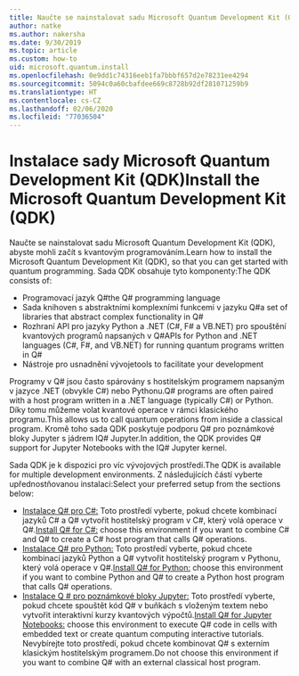 ```yaml
---
title: Naučte se nainstalovat sadu Microsoft Quantum Development Kit (QDK)
author: natke
ms.author: nakersha
ms.date: 9/30/2019
ms.topic: article
ms.custom: how-to
uid: microsoft.quantum.install
ms.openlocfilehash: 0e9dd1c74316eeb1fa7bbbf657d2e78231ee4294
ms.sourcegitcommit: 5094c0a60cbafdee669c8728b92df281071259b9
ms.translationtype: HT
ms.contentlocale: cs-CZ
ms.lasthandoff: 02/06/2020
ms.locfileid: "77036504"
---
```

# <a name="install-the-microsoft-quantum-development-kit-qdk"></a><span data-ttu-id="1a43f-102">Instalace sady Microsoft Quantum Development Kit (QDK)</span><span class="sxs-lookup"><span data-stu-id="1a43f-102">Install the Microsoft Quantum Development Kit (QDK)</span></span>

<span data-ttu-id="1a43f-103">Naučte se nainstalovat sadu Microsoft Quantum Development Kit (QDK), abyste mohli začít s kvantovým programováním.</span><span class="sxs-lookup"><span data-stu-id="1a43f-103">Learn how to install the Microsoft Quantum Development Kit (QDK), so that you can get started with quantum programming.</span></span> <span data-ttu-id="1a43f-104">Sada QDK obsahuje tyto komponenty:</span><span class="sxs-lookup"><span data-stu-id="1a43f-104">The QDK consists of:</span></span>

- <span data-ttu-id="1a43f-105">Programovací jazyk Q#</span><span class="sxs-lookup"><span data-stu-id="1a43f-105">the Q# programming language</span></span>
- <span data-ttu-id="1a43f-106">Sada knihoven s abstraktními komplexními funkcemi v jazyku Q#</span><span class="sxs-lookup"><span data-stu-id="1a43f-106">a set of libraries that abstract complex functionality in Q#</span></span>
- <span data-ttu-id="1a43f-107">Rozhraní API pro jazyky Python a .NET (C#, F# a VB.NET) pro spouštění kvantových programů napsaných v Q#</span><span class="sxs-lookup"><span data-stu-id="1a43f-107">APIs for Python and .NET languages (C#, F#, and VB.NET) for running quantum programs written in Q#</span></span>
- <span data-ttu-id="1a43f-108">Nástroje pro usnadnění vývoje</span><span class="sxs-lookup"><span data-stu-id="1a43f-108">tools to facilitate your development</span></span>

<span data-ttu-id="1a43f-109">Programy v Q# jsou často spárovány s hostitelským programem napsaným v jazyce .NET (obvykle C#) nebo Pythonu.</span><span class="sxs-lookup"><span data-stu-id="1a43f-109">Q# programs are often paired with a host program written in a .NET language (typically C#) or Python.</span></span> <span data-ttu-id="1a43f-110">Díky tomu můžeme volat kvantové operace v rámci klasického programu.</span><span class="sxs-lookup"><span data-stu-id="1a43f-110">This allows us to call quantum operations from inside a classical program.</span></span>
<span data-ttu-id="1a43f-111">Kromě toho sada QDK poskytuje podporu Q# pro poznámkové bloky Jupyter s jádrem IQ# Jupyter.</span><span class="sxs-lookup"><span data-stu-id="1a43f-111">In addition, the QDK provides Q# support for Jupyter Notebooks with the IQ# Jupyter kernel.</span></span>

<span data-ttu-id="1a43f-112">Sada QDK je k dispozici pro víc vývojových prostředí.</span><span class="sxs-lookup"><span data-stu-id="1a43f-112">The QDK is available for multiple development environments.</span></span> <span data-ttu-id="1a43f-113">Z následujících částí vyberte upřednostňovanou instalaci:</span><span class="sxs-lookup"><span data-stu-id="1a43f-113">Select your preferred setup from the sections below:</span></span>

- <span data-ttu-id="1a43f-114">[Instalace Q# pro C#:](xref:microsoft.quantum.install.cs) Toto prostředí vyberte, pokud chcete kombinací jazyků C# a Q# vytvořit hostitelský program v C#, který volá operace v Q#.</span><span class="sxs-lookup"><span data-stu-id="1a43f-114">[Install Q# for C#:](xref:microsoft.quantum.install.cs) choose this environment if you want to combine C# and Q# to create a C# host program that calls Q# operations.</span></span>
- <span data-ttu-id="1a43f-115">[Instalace Q# pro Python:](xref:microsoft.quantum.install.python) Toto prostředí vyberte, pokud chcete kombinací jazyků Python a Q# vytvořit hostitelský program v Pythonu, který volá operace v Q#.</span><span class="sxs-lookup"><span data-stu-id="1a43f-115">[Install Q# for Python:](xref:microsoft.quantum.install.python) choose this environment if you want to combine Python and Q# to create a Python host program that calls Q# operations.</span></span>
- <span data-ttu-id="1a43f-116">[Instalace Q # pro poznámkové bloky Jupyter:](xref:microsoft.quantum.install.jupyter) Toto prostředí vyberte, pokud chcete spouštět kód Q# v buňkách s vloženým textem nebo vytvořit interaktivní kurzy kvantových výpočtů.</span><span class="sxs-lookup"><span data-stu-id="1a43f-116">[Install Q# for Jupyter Notebooks:](xref:microsoft.quantum.install.jupyter) choose this environment to execute Q# code in cells with embedded text or create quantum computing interactive tutorials.</span></span> <span data-ttu-id="1a43f-117">Nevybírejte toto prostředí, pokud chcete kombinovat Q# s externím klasickým hostitelským programem.</span><span class="sxs-lookup"><span data-stu-id="1a43f-117">Do not choose this environment if you want to combine Q# with an external classical host program.</span></span>
